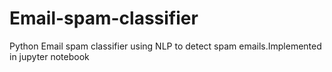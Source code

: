 # Email-spam-classifier
Python Email spam classifier using NLP to detect spam emails.Implemented in jupyter notebook
